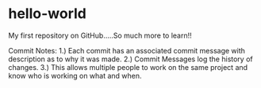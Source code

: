 # hello-world
My first repository on GitHub.....So much more to learn!!


Commit Notes:
1.) Each commit has an associated commit message with description as to why it was made.
2.) Commit Messages log the history of changes.
3.) This allows multiple people to work on the same project and know who is working on what and when.

